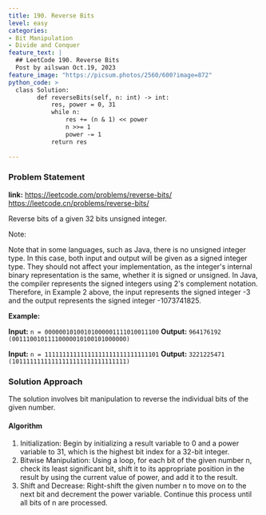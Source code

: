 ```yaml
---
title: 190. Reverse Bits
level: easy
categories:
- Bit Manipulation
- Divide and Conquer
feature_text: |
  ## LeetCode 190. Reverse Bits
  Post by ailswan Oct.19, 2023
feature_image: "https://picsum.photos/2560/600?image=872"
python_code: >
  class Solution:
        def reverseBits(self, n: int) -> int:
            res, power = 0, 31
            while n:
                res += (n & 1) << power
                n >>= 1
                power -= 1
            return res
        
---
```


### Problem Statement
**link:**
https://leetcode.com/problems/reverse-bits/
https://leetcode.cn/problems/reverse-bits/

Reverse bits of a given 32 bits unsigned integer.

Note:

Note that in some languages, such as Java, there is no unsigned integer type. In this case, both input and output will be given as a signed integer type. They should not affect your implementation, as the integer's internal binary representation is the same, whether it is signed or unsigned.
In Java, the compiler represents the signed integers using 2's complement notation. Therefore, in Example 2 above, the input represents the signed integer -3 and the output represents the signed integer -1073741825.

**Example:**

**Input:** `n = 00000010100101000001111010011100`
**Output:** `964176192 (00111001011110000010100101000000)`
 
**Input:** `n = 11111111111111111111111111111101`
**Output:** `3221225471 (10111111111111111111111111111111)`
 

### Solution Approach
The solution involves bit manipulation to reverse the individual bits of the given number.

#### Algorithm
1. Initialization: Begin by initializing a result variable to 0 and a power variable to 31, which is the highest bit index for a 32-bit integer.
2. Bitwise Manipulation: Using a loop, for each bit of the given number n, check its least significant bit, shift it to its appropriate position in the result by using the current value of power, and add it to the result.
3. Shift and Decrease: Right-shift the given number n to move on to the next bit and decrement the power variable. Continue this process until all bits of n are processed.